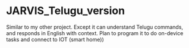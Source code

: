 # JARVIS_Telugu_version
Similar to my other project. Except it can understand Telugu commands, and responds in English with context. Plan to program it to do on-device tasks and connect to IOT (smart home))
